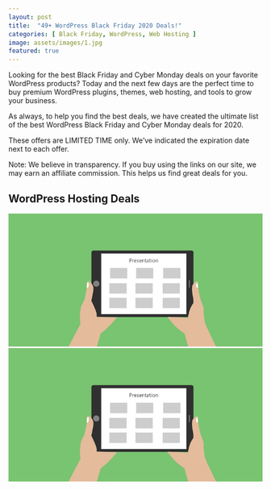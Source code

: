 ```yaml
---
layout: post
title:  "49+ WordPress Black Friday 2020 Deals!"
categories: [ Black Friday, WordPress, Web Hosting ]
image: assets/images/1.jpg
featured: true
---
```

Looking for the best Black Friday and Cyber Monday deals on your favorite WordPress products? Today and the next few days are the perfect time to buy premium WordPress plugins, themes, web hosting, and tools to grow your business.

As always, to help you find the best deals, we have created the ultimate list of the best WordPress Black Friday and Cyber Monday deals for 2020.

These offers are LIMITED TIME only. We’ve indicated the expiration date next to each offer.

Note: We believe in transparency. If you buy using the links on our site, we may earn an affiliate commission. This helps us find great deals for you.

<section>
    <div class="row">
        <h2>WordPress Hosting Deals</h2>
        <div class="col col-md-2">
            <img src="assets/images/1.jpg">
        </div>
        <div class="col col-md-10">
            <img src="assets/images/1.jpg">
        </div>
    </div>
</section>